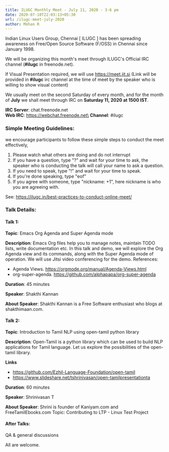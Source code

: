 ```yaml
---
title: ILUGC Monthly Meet - July 11, 2020 - 3-6 pm
date: 2020-07-10T22:03:13+05:30
url: /ilugc-meet-july-2020
author: Mohan R
---
```


Indian Linux Users Group, Chennai [ ILUGC ] has been spreading awareness on
Free/Open Source Software (F/OSS) in Chennai since January 1998.

We will be organizing this month's meet through ILUGC's Official IRC
channel (**#ilugc** in freenode.net).

If Visual Presentation required, we will use https://meet.jit.si (Link
will be provided in **#ilugc** irc channel at the time of meet by the
speaker who is willing to show visual content)

We usually meet on the second Saturday of every month, and for the
month of **July** we shall meet through IRC on **Saturday 11, 2020 at 1500
IST**.

**IRC Server**: chat.freenode.net\
**Web IRC**: https://webchat.freenode.net\
**Channel**: #ilugc

### Simple Meeting Guidelines:

we encourage participants to follow these simple steps to conduct the
meet effectively,

1. Please watch what others are doing and do not interrupt
2. If you have a question, type "?" and wait for your time to ask,
the speaker who is conducting the talk will call your name to ask a question.
3. If you need to speak, type "!" and wait for your time to speak.
4. If you're done speaking, type "eof"
5. If you agree with someone, type "nickname: +1", here nickname is who
you are agreeing with.

See: https://ilugc.in/best-practices-to-conduct-online-meet/


### Talk Details:

#### Talk 1:

**Topic**: Emacs Org Agenda and Super Agenda mode

**Description**: Emacs Org files help you to manage notes, maintain TODO
lists, write documentation etc. In this talk and demo, we will explore
the Org Agenda view and its commands, along with the Super Agenda mode
of operation. We will use Jitsi video conferencing for the demo.
References:

* Agenda Views. https://orgmode.org/manual/Agenda-Views.html
* org-super-agenda. https://github.com/alphapapa/org-super-agenda

**Duration**: 45 minutes

**Speaker**: Shakthi Kannan

**About Speaker**: Shakthi Kannan is a Free Software enthusiast who blogs
at shakthimaan.com.


#### Talk 2:

**Topic**: Introduction to Tamil NLP using open-tamil python library

**Description**: Open-Tamil is a python library which can be used to build NLP
applications for Tamil language. Let us explore the possibilities of the
open-tamil library.

**Links**

* https://github.com/Ezhil-Language-Foundation/open-tamil
* https://www.slideshare.net/tshrinivasan/open-tamilpresentationta

**Duration**: 60 minutes

**Speaker**: Shrinivasan T

**About Speaker**: Shrini is founder of Kaniyam.com and FreeTamilEbooks.com
Topic: Contributing to LTP - Linux Test Project


#### After Talks:

QA & general discussions


All are welcome.
